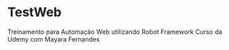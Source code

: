 # TestWeb
Treinamento para Automação Web utilizando Robot Framework
Curso da Udemy com Mayara Fernandes
